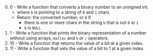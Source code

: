 0. 0 - Write a function that converts a binary number to an unsigned int.
	* where `b` is pointing to a string of `0` and `1` chars
	* Return: the converted number, or `0` if
		* there is one or more chars in the string `b` that is not `0` or `1`
		* `b` is `NULL`
1. 1 - Write a function that prints the binary representation of a number without using arrays, `malloc` and `%` or `/` operators.
2. 10 - Write a function that returns the value of a bit at a given index.
3. 11 - Write a function that sets the value of a bit to 1 at a given index.
